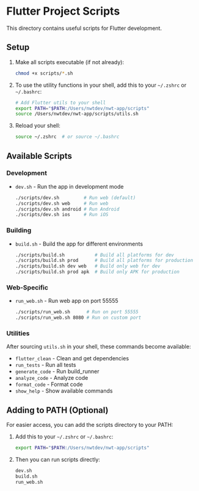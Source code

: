 # Flutter Project Scripts

This directory contains useful scripts for Flutter development.

## Setup

1. Make all scripts executable (if not already):
   ```bash
   chmod +x scripts/*.sh
   ```

2. To use the utility functions in your shell, add this to your `~/.zshrc` or `~/.bashrc`:
   ```bash
   # Add Flutter utils to your shell
   export PATH="$PATH:/Users/nwtdev/nwt-app/scripts"
   source /Users/nwtdev/nwt-app/scripts/utils.sh
   ```

3. Reload your shell:
   ```bash
   source ~/.zshrc  # or source ~/.bashrc
   ```

## Available Scripts

### Development
- `dev.sh` - Run the app in development mode
  ```bash
  ./scripts/dev.sh         # Run web (default)
  ./scripts/dev.sh web     # Run web
  ./scripts/dev.sh android # Run Android
  ./scripts/dev.sh ios     # Run iOS
  ```

### Building
- `build.sh` - Build the app for different environments
  ```bash
  ./scripts/build.sh           # Build all platforms for dev
  ./scripts/build.sh prod      # Build all platforms for production
  ./scripts/build.sh dev web   # Build only web for dev
  ./scripts/build.sh prod apk  # Build only APK for production
  ```

### Web-Specific
- `run_web.sh` - Run web app on port 55555
  ```bash
  ./scripts/run_web.sh      # Run on port 55555
  ./scripts/run_web.sh 8080 # Run on custom port
  ```

### Utilities
After sourcing `utils.sh` in your shell, these commands become available:

- `flutter_clean`   - Clean and get dependencies
- `run_tests`      - Run all tests
- `generate_code`  - Run build_runner
- `analyze_code`   - Analyze code
- `format_code`    - Format code
- `show_help`      - Show available commands

## Adding to PATH (Optional)

For easier access, you can add the scripts directory to your PATH:

1. Add this to your `~/.zshrc` or `~/.bashrc`:
   ```bash
   export PATH="$PATH:/Users/nwtdev/nwt-app/scripts"
   ```

2. Then you can run scripts directly:
   ```bash
   dev.sh
   build.sh
   run_web.sh
   ```
